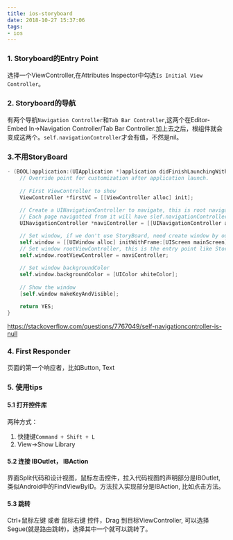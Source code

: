 ```yaml
---
title: ios-storyboard
date: 2018-10-27 15:37:06
tags:
- ios
---
```


### 1. Storyboard的Entry Point
选择一个ViewController,在Attributes Inspector中勾选`Is Initial View Controller`。

### 2. Storyboard的导航
有两个导航`Navigation Controller`和`Tab Bar Controller`,这两个在Editor-Embed In->Navigation Controller/Tab Bar Controller.加上去之后，根组件就会变成这两个。`self.navigationController`才会有值，不然是nil。

<!-- more -->

### 3.不用StoryBoard
``` Objective-C
- (BOOL)application:(UIApplication *)application didFinishLaunchingWithOptions:(NSDictionary *)launchOptions {
    // Override point for customization after application launch.
    
    // First ViewController to show
    ViewController *firstVC = [[ViewController alloc] init];
    
    // Create a UINavigationController to navigate, this is root navigation controller
    // Each page navigatted from it will have slef.navigationController
    UINavigationController *naviController = [[UINavigationController alloc] initWithRootViewController:firstVC];

    // Set window, if we don't use StoryBoard, need create window by ourself.
    self.window = [[UIWindow alloc] initWithFrame:[UIScreen mainScreen].bounds];
    // Set window rootViewController, this is the entry point like StoryBoard
    self.window.rootViewController = naviController;
    
    // Set window backgroundColor
    self.window.backgroundColor = [UIColor whiteColor];
    
    // Show the window
    [self.window makeKeyAndVisible];

    return YES;
}
```
https://stackoverflow.com/questions/7767049/self-navigationcontroller-is-null

### 4. First Responder
页面的第一个响应者，比如Button, Text

### 5. 使用tips
#### 5.1 打开控件库
两种方式：
1. 快捷键`Command + Shift + L`
2. View->Show Library

#### 5.2 连接 IBOutlet， IBAction
界面Split代码和设计视图，鼠标左击控件，拉入代码视图的声明部分是IBOutlet, 类似Android中的FindViewByID。方法拉入实现部分是IBAction, 比如点击方法。

#### 5.3 跳转
Ctrl+鼠标左键 或者 鼠标右键 控件，Drag 到目标ViewController, 可以选择Segue(就是路由跳转)，选择其中一个就可以跳转了。